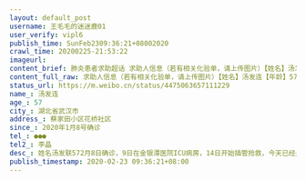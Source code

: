 ```yaml
---
layout: default_post
username: 王毛毛的迷迷鹿01
user_verify: vipl6
publish_time: SunFeb2309:36:21+08002020
crawl_time: 20200225-21:53:22
imageurl: 
content_brief: 肺炎患者求助超话 求助人信息（若有相关化验单，请上传图片）【姓名】汤发连【年龄】57【所在城市】湖北省武汉市【所在小区、社区】蔡家田小区 花桥社区【患病时间】2020年1月8号确诊 【联系方式】●●●【其他紧急联系人】李晶【病情描述】 姓名汤发联 57 2月8日确诊，9日在金银潭医 ...全文
content_full_raw: 求助人信息（若有相关化验单，请上传图片）【姓名】汤发连【年龄】57【所在城市】湖北省武汉市【所在小区、社区】蔡家田小区花桥社区【患病时间】2020年1月8号确诊【联系方式】●●●【其他紧急联系人】李晶【病情描述】姓名汤发联572月8日确诊，9日在金银潭医院ICU病房，14日开始插管抢救，今天已经是第十天了，医院通知家属急需康复患者的A型血浆，不然后果不堪设想！患者女儿是一名社区工作者，一直在一线工作至今，妈妈生病也无法照料
status_url: https://m.weibo.cn/status/4475063657111229
name_: 汤发连
age_: 57
city_: 湖北省武汉市
address_: 蔡家田小区花桥社区
since_: 2020年1月8号确诊
tel_: ●●●
tel2_: 李晶
desc_: 姓名汤发联572月8日确诊，9日在金银潭医院ICU病房，14日开始插管抢救，今天已经是第十天了，医院通知家属急需康复患者的A型血浆，不然后果不堪设想！患者女儿是一名社区工作者，一直在一线工作至今，妈妈生病也无法照料
publish_timestamp: 2020-02-23 09:36:21+08:00
---
```

